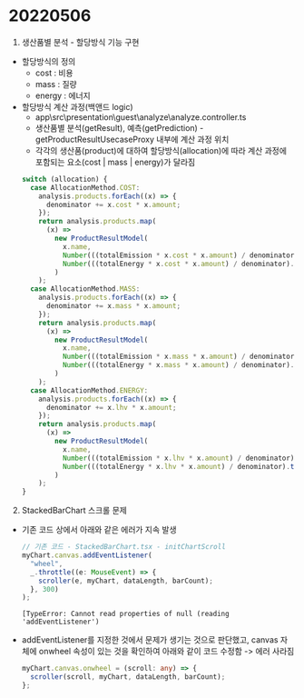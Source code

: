 # 20220506

1. 생산품별 분석 - 할당방식 기능 구현

- 할당방식의 정의
  - cost : 비용
  - mass : 질량
  - energy : 에너지
- 할당방식 계산 과정(백앤드 logic)
  - app\src\presentation\guest\analyze\analyze.controller.ts
  - 생산품별 분석(getResult), 예측(getPrediction) - getProductResultUsecaseProxy<GetProductResultUseCase> 내부에 계산 과정 위치
  - 각각의 생산품(product)에 대하여 할당방식(allocation)에 따라 계산 과정에 포함되는 요소(cost | mass | energy)가 달라짐
  ```typescript
  switch (allocation) {
    case AllocationMethod.COST:
      analysis.products.forEach((x) => {
        denominator += x.cost * x.amount;
      });
      return analysis.products.map(
        (x) =>
          new ProductResultModel(
            x.name,
            Number(((totalEmission * x.cost * x.amount) / denominator).toFixed(FRACTION_DIGIT)),
            Number(((totalEnergy * x.cost * x.amount) / denominator).toFixed(FRACTION_DIGIT))
          )
      );
    case AllocationMethod.MASS:
      analysis.products.forEach((x) => {
        denominator += x.mass * x.amount;
      });
      return analysis.products.map(
        (x) =>
          new ProductResultModel(
            x.name,
            Number(((totalEmission * x.mass * x.amount) / denominator).toFixed(FRACTION_DIGIT)),
            Number(((totalEnergy * x.mass * x.amount) / denominator).toFixed(FRACTION_DIGIT))
          )
      );
    case AllocationMethod.ENERGY:
      analysis.products.forEach((x) => {
        denominator += x.lhv * x.amount;
      });
      return analysis.products.map(
        (x) =>
          new ProductResultModel(
            x.name,
            Number(((totalEmission * x.lhv * x.amount) / denominator).toFixed(FRACTION_DIGIT)),
            Number(((totalEnergy * x.lhv * x.amount) / denominator).toFixed(FRACTION_DIGIT))
          )
      );
  }
  ```

2. StackedBarChart 스크롤 문제

- 기존 코드 상에서 아래와 같은 에러가 지속 발생
  ```typescript
  // 기존 코드 - StackedBarChart.tsx - initChartScroll
  myChart.canvas.addEventListener(
    "wheel",
    _.throttle((e: MouseEvent) => {
      scroller(e, myChart, dataLength, barCount);
    }, 300)
  );
  ```
  ```
  [TypeError: Cannot read properties of null (reading 'addEventListener')
  ```
- addEventListener를 지정한 것에서 문제가 생기는 것으로 판단했고, canvas 자체에 onwheel 속성이 있는 것을 확인하여 아래와 같이 코드 수정함 -> 에러 사라짐
  ```typescript
  myChart.canvas.onwheel = (scroll: any) => {
    scroller(scroll, myChart, dataLength, barCount);
  };
  ```
